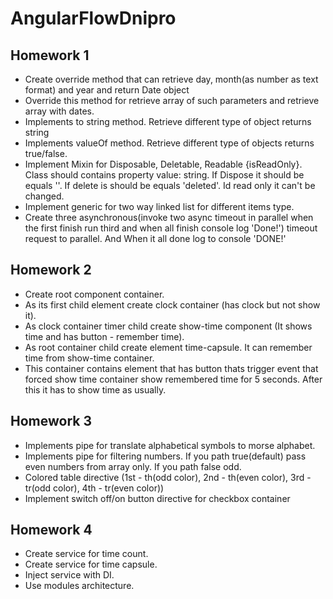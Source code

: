 # AngularFlowDnipro

## Homework 1 ##
- Create override method that can retrieve day, month(as number as text format) and year and return Date object
- Override this method for retrieve array of such parameters and retrieve array with dates.
- Implements to string method. Retrieve different type of object returns string
- Implements valueOf method. Retrieve different type of objects returns true/false.
- Implement Mixin for Disposable, Deletable, Readable {isReadOnly}. Class should contains property value: string. If Dispose it should be equals ''. If delete is should be equals 'deleted'. Id read only it can't be changed.
- Implement generic for two way linked list for different items type.
- Create three asynchronous(invoke two async timeout in parallel when the first finish run third and when all finish console log 'Done!') timeout request to parallel. And When it all done log to console 'DONE!'

## Homework 2 ##
- Create root component container.
- As its first child element create clock container (has clock but not show it).
- As clock container timer child create show-time component (It shows time and has button - remember time).
- As root container child create element time-capsule. It can remember time from show-time container.
- This container contains element that has button thats trigger 
  event that forced show time container show remembered time for 5 seconds. 
  After this it has to show time as usually.


## Homework 3 ##
- Implements pipe for translate alphabetical symbols to morse alphabet.
- Implements pipe for filtering numbers. If you path true(default) pass even numbers from array only. If you path false odd.
- Colored table directive (1st - th(odd color), 2nd - th(even color), 3rd - tr(odd color), 4th - tr(even color))
- Implement switch off/on button directive for checkbox container

## Homework 4 ##
- Create service for time count.
- Create service for time capsule.
- Inject service with DI.
- Use modules architecture.